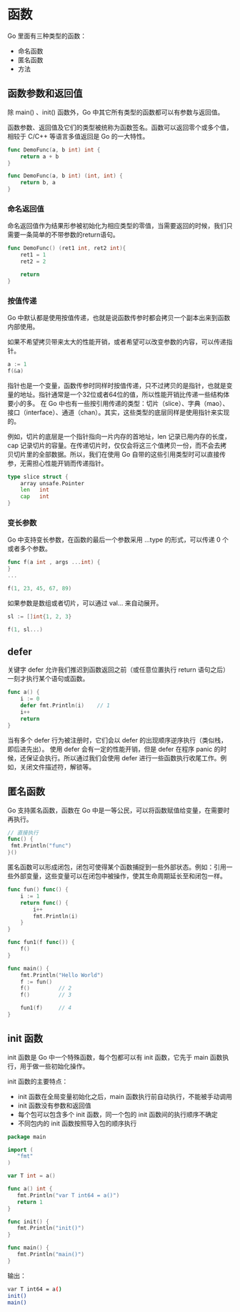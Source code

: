 # 函数

Go 里面有三种类型的函数：

- 命名函数
- 匿名函数
- 方法

## 函数参数和返回值

除 main() 、init() 函数外，Go 中其它所有类型的函数都可以有参数与返回值。

函数参数、返回值及它们的类型被统称为函数签名。函数可以返回零个或多个值，相较于 C/C++ 等语言多值返回是 Go 的一大特性。

```go
func DemoFunc(a, b int) int {
    return a + b
}
```

```go
func DemoFunc(a, b int) (int, int) {
    return b, a
}
```

### 命名返回值

命名返回值作为结果形参被初始化为相应类型的零值，当需要返回的时候，我们只需要一条简单的不带参数的return语句。

```go
func DemoFunc() (ret1 int, ret2 int){
    ret1 = 1
    ret2 = 2

    return
}
```

### 按值传递

Go 中默认都是使用按值传递，也就是说函数传参时都会拷贝一个副本出来到函数内部使用。

如果不希望拷贝带来太大的性能开销，或者希望可以改变参数的内容，可以传递指针。

```go
a := 1
f(&a)
```

指针也是一个变量，函数传参时同样时按值传递，只不过拷贝的是指针，也就是变量的地址。指针通常是一个32位或者64位的值，所以性能开销比传递一些结构体要小的多。
在 Go 中也有一些按引用传递的类型：切片（slice）、字典（mao）、接口（interface）、通道（chan）。其实，这些类型的底层同样是使用指针来实现的。

例如，切片的底层是一个指针指向一片内存的首地址，len 记录已用内存的长度，cap 记录切片的容量。在传递切片时，仅仅会将这三个值拷贝一份，而不会去拷贝切片里的全部数据。所以，我们在使用 Go 自带的这些引用类型时可以直接传参，无需担心性能开销而传递指针。

```go
type slice struct {
	array unsafe.Pointer
	len   int
	cap   int
}
```

### 变长参数

Go 中支持变长参数，在函数的最后一个参数采用 ...type 的形式，可以传递 0 个或者多个参数。

```go
func f(a int , args ...int) {
}
...

f(1, 23, 45, 67, 89)
```

如果参数是数组或者切片，可以通过 val... 来自动展开。

```go
sl := []int{1, 2, 3}

f(1, sl...)
```

## defer

关键字 defer 允许我们推迟到函数返回之前（或任意位置执行 return 语句之后）一刻才执行某个语句或函数。

```go
func a() {
    i := 0
    defer fmt.Println(i)    // 1
    i++
    return
}
```

当有多个 defer 行为被注册时，它们会以 defer 的出现顺序逆序执行（类似栈，即后进先出）。
使用 defer 会有一定的性能开销，但是 defer 在程序 panic 的时候，还保证会执行。所以通过我们会使用 defer 进行一些函数执行收尾工作。例如，关闭文件描述符，解锁等。

## 匿名函数

Go 支持匿名函数，函数在 Go 中是一等公民，可以将函数赋值给变量，在需要时再执行。

```go
// 直接执行
func() {
 fmt.Println("func")
}()
```

匿名函数可以形成闭包，闭包可使得某个函数捕捉到一些外部状态。例如：引用一些外部变量，这些变量可以在闭包中被操作，使其生命周期延长至和闭包一样。

```go
func fun() func() {
	i := 1
	return func() {
		i++
		fmt.Println(i)
	}
}

func fun1(f func()) {
	f()
}

func main() {
	fmt.Println("Hello World")
	f := fun()
	f()         // 2
	f()         // 3

	fun1(f)     // 4
}
```

## init 函数

init 函数是 Go 中一个特殊函数，每个包都可以有 init 函数，它先于 main 函数执行，用于做一些初始化操作。

init 函数的主要特点：

- init 函数在全局变量初始化之后，main 函数执行前自动执行，不能被手动调用
- init 函数没有参数和返回值
- 每个包可以包含多个 init 函数，同一个包的 init 函数间的执行顺序不确定
- 不同包内的 init 函数按照导入包的顺序执行

```go
package main

import (
   "fmt"
)

var T int = a()

func a() int {
   fmt.Println("var T int64 = a()")
   return 1
}

func init() {
   fmt.Println("init()")
}

func main() {
   fmt.Println("main()")
}
```

输出：

```bash
var T int64 = a()
init()
main()
```